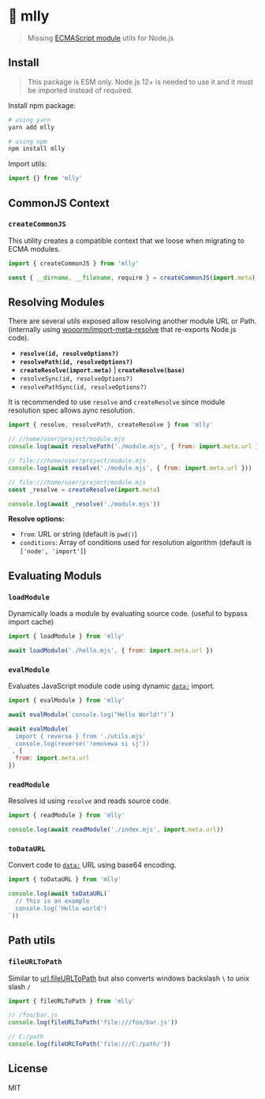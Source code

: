 # 🤝 mlly

> Missing [ECMAScript module](https://nodejs.org/api/esm.html) utils for Node.js


## Install

> This package is ESM only. Node.js 12+ is needed to use it and it must be imported instead of required.

Install npm package:

```sh
# using yarn
yarn add mlly

# using npm
npm install mlly
```

Import utils:

```js
import {} from 'mlly'
```

## CommonJS Context

### `createCommonJS`

This utility creates a compatible context that we loose when migrating to ECMA modules.

```js
import { createCommonJS } from 'mlly'

const { __dirname, __filename, require } = createCommonJS(import.meta)
```

## Resolving Modules

There are several utils exposed allow resolving another module URL or Path. (internally using [wooorm/import-meta-resolve](https://github.com/wooorm/import-meta-resolve) that re-exports Node.js code).

- **`resolve(id, resolveOptions?)`**
- **`resolvePath(id, resolveOptions?)`**
- **`createResolve(import.meta)`** | **`createResolve(base)`**
- `resolveSync(id, resolveOptions?)`
- `resolvePathSync(id, resolveOptions?)`

It is recommended to use `resolve` and `createResolve` since module resolution spec allows aync resolution.

```js
import { resolve, resolvePath, createResolve } from 'mlly'

// //home/user/project/module.mjs
console.log(await resolvePath('./module.mjs', { from: import.meta.url }))

// file:///home/user/project/module.mjs
console.log(await resolve('./module.mjs', { from: import.meta.url }))

// file:///home/user/project/module.mjs
const _resolve = createResolve(import.meta)

console.log(await _resolve('./module.mjs'))
```

**Resolve options:**

- `from`: URL or string (default is `pwd()`)
- `conditions`: Array of conditions used for resolution algorithm (default is `['node', 'import']`)


## Evaluating Moduls

### `loadModule`

Dynamically loads a module by evaluating source code. (useful to bypass import cache)

```js
import { loadModule } from 'mlly'

await loadModule('./hello.mjs', { from: import.meta.url })
```

### `evalModule`

Evaluates JavaScript module code using dynamic [`data:`](https://nodejs.org/api/esm.html#esm_data_imports) import.

```js
import { evalModule } from 'mlly'

await evalModule(`console.log("Hello World!")`)

await evalModule(`
  import { reverse } from './utils.mjs'
  console.log(reverse('!emosewa si sj'))
`, {
  from: import.meta.url
})
```

### `readModule`

Resolves id using `resolve` and reads source code.

```js
import { readModule } from 'mlly'

console.log(await readModule('./index.mjs', import.meta.url))
```

### `toDataURL`

Convert code to [`data:`](https://nodejs.org/api/esm.html#esm_data_imports) URL using base64 encoding.

```js
import { toDataURL } from 'mlly'

console.log(await toDataURL(`
  // This is an example
  console.log('Hello world')
`))
```

## Path utils

### `fileURLToPath`

Similar to [url.fileURLToPath](https://nodejs.org/api/url.html#url_url_fileurltopath_url) but also converts windows backslash `\` to unix slash `/`

```js
import { fileURLToPath } from 'mlly'

// /foo/bar.js
console.log(fileURLToPath('file:///foo/bar.js'))

// C:/path
console.log(fileURLToPath('file:///C:/path/'))
```

## License

MIT
